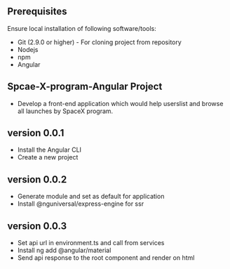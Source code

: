 ## Prerequisites
Ensure local installation of following software/tools:

- Git (2.9.0 or higher) - For cloning project from repository
- Nodejs
- npm
- Angular

## Spcae-X-program-Angular Project
 - Develop a front-end application which would help userslist and browse all launches by SpaceX program.

## version 0.0.1
 - Install the Angular CLI
 - Create a new project

 ## version 0.0.2
 - Generate module and set as default for application
 - Install @nguniversal/express-engine for ssr

  ## version 0.0.3
 - Set api url in environment.ts and call from services
 - Install ng add @angular/material
 - Send api response to the root component and render on html
